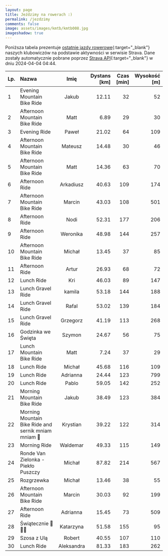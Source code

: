 ```yaml
---
layout: page
title: Jeździmy na rowerach :)
permalink: /jezdzimy
comments: false
image: assets/images/kmtb/kmtb008.jpg
imageshadow: true
---
```


Poniższa tabela prezentuje [ostatnie jazdy rowerowe](https://www.strava.com/clubs/336381){:target="_blank"} naszych klubowiczów na podstawie aktywności w serwisie Strava. Dane zostały automatycznie pobrane poprzez [Strava API](https://developers.strava.com/docs/reference/#api-Clubs-getClubActivitiesById){:target="_blank"} w dniu 2024-04-04 04:44.

Lp. | Nazwa | Imię | Dystans [km] | Czas [min] | Wysokość [m]
:--- | :--- | :---: | ---: | ---: | ---:
1|Evening Mountain Bike Ride|Jakub|12.11|32|52
2|Afternoon Mountain Bike Ride|Matt|6.89|29|30
3|Evening Ride|Paweł|21.02|64|109
4|Afternoon Mountain Bike Ride|Mateusz|14.48|30|46
5|Afternoon Mountain Bike Ride|Matt|14.36|63|70
6|Afternoon Ride|Arkadiusz|40.63|109|174
7|Afternoon Mountain Bike Ride|Marcin|43.03|108|501
8|Afternoon Ride|Nodi|52.31|177|206
9|Afternoon Ride|Weronika|48.98|144|257
10|Afternoon Mountain Bike Ride|Michał|13.45|37|85
11|Afternoon Ride|Artur|26.93|68|72
12|Lunch Ride|Kri|46.03|89|147
13|Lunch Gravel Ride|kamila|53.18|144|188
14|Lunch Gravel Ride|Rafal|53.02|139|184
15|Lunch Gravel Ride|Grzegorz|41.19|113|268
16|Godzinka we Święta|Szymon|24.67|56|75
17|Lunch Mountain Bike Ride|Matt|7.24|37|29
18|Lunch Ride|Michał|45.68|116|109
19|Lunch Ride|Adrianna|24.44|123|799
20|Lunch Ride|Pablo|59.05|142|252
21|Morning Mountain Bike Ride|Jakub|38.49|123|384
22|Morning Mountain Bike Ride and sernik mniam mniam 🤪|Krystian|39.22|122|314
23|Morning Ride|Waldemar|49.33|115|149
24|Ronde Van Zielonka - Piekło Puszczy|Michał|87.82|214|567
25|Rozgrzewka|Michał|13.46|38|55
26|Afternoon Mountain Bike Ride|Marcin|30.03|92|199
27|Afternoon Ride|Adrianna|15.45|73|509
28|Świątecznie 🐣🐰🐥|Katarzyna|51.58|155|95
29|Szosa z Ulą|Robert|40.55|107|110
30|Lunch Ride|Aleksandra|81.33|183|262
